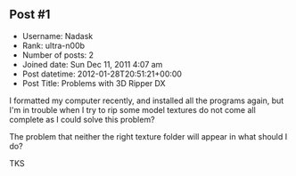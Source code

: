 ## Post #1
- Username: Nadask
- Rank: ultra-n00b
- Number of posts: 2
- Joined date: Sun Dec 11, 2011 4:07 am
- Post datetime: 2012-01-28T20:51:21+00:00
- Post Title: Problems with 3D Ripper DX

I formatted my computer recently, and installed all the programs again, but I'm in trouble when I try to rip some model textures do not come all complete as I could solve this problem?



The problem that neither the right texture folder will appear in what should I do?

TKS
